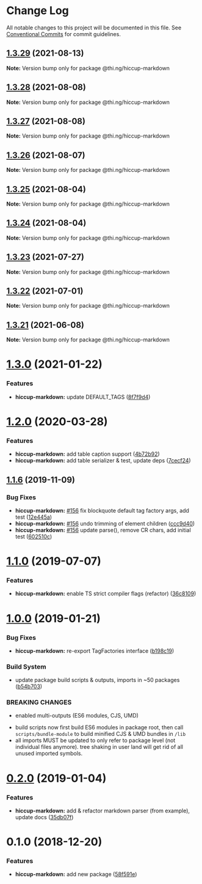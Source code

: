# Change Log

All notable changes to this project will be documented in this file.
See [Conventional Commits](https://conventionalcommits.org) for commit guidelines.

## [1.3.29](https://github.com/thi-ng/umbrella/compare/@thi.ng/hiccup-markdown@1.3.28...@thi.ng/hiccup-markdown@1.3.29) (2021-08-13)

**Note:** Version bump only for package @thi.ng/hiccup-markdown





## [1.3.28](https://github.com/thi-ng/umbrella/compare/@thi.ng/hiccup-markdown@1.3.27...@thi.ng/hiccup-markdown@1.3.28) (2021-08-08)

**Note:** Version bump only for package @thi.ng/hiccup-markdown





## [1.3.27](https://github.com/thi-ng/umbrella/compare/@thi.ng/hiccup-markdown@1.3.26...@thi.ng/hiccup-markdown@1.3.27) (2021-08-08)

**Note:** Version bump only for package @thi.ng/hiccup-markdown





## [1.3.26](https://github.com/thi-ng/umbrella/compare/@thi.ng/hiccup-markdown@1.3.25...@thi.ng/hiccup-markdown@1.3.26) (2021-08-07)

**Note:** Version bump only for package @thi.ng/hiccup-markdown





## [1.3.25](https://github.com/thi-ng/umbrella/compare/@thi.ng/hiccup-markdown@1.3.24...@thi.ng/hiccup-markdown@1.3.25) (2021-08-04)

**Note:** Version bump only for package @thi.ng/hiccup-markdown





## [1.3.24](https://github.com/thi-ng/umbrella/compare/@thi.ng/hiccup-markdown@1.3.23...@thi.ng/hiccup-markdown@1.3.24) (2021-08-04)

**Note:** Version bump only for package @thi.ng/hiccup-markdown





## [1.3.23](https://github.com/thi-ng/umbrella/compare/@thi.ng/hiccup-markdown@1.3.22...@thi.ng/hiccup-markdown@1.3.23) (2021-07-27)

**Note:** Version bump only for package @thi.ng/hiccup-markdown





## [1.3.22](https://github.com/thi-ng/umbrella/compare/@thi.ng/hiccup-markdown@1.3.21...@thi.ng/hiccup-markdown@1.3.22) (2021-07-01)

**Note:** Version bump only for package @thi.ng/hiccup-markdown





## [1.3.21](https://github.com/thi-ng/umbrella/compare/@thi.ng/hiccup-markdown@1.3.20...@thi.ng/hiccup-markdown@1.3.21) (2021-06-08)

**Note:** Version bump only for package @thi.ng/hiccup-markdown





# [1.3.0](https://github.com/thi-ng/umbrella/compare/@thi.ng/hiccup-markdown@1.2.44...@thi.ng/hiccup-markdown@1.3.0) (2021-01-22)


### Features

* **hiccup-markdown:** update DEFAULT_TAGS ([8f7f9d4](https://github.com/thi-ng/umbrella/commit/8f7f9d4b9b040799a5a981bfe00b82f233ce87bb))





# [1.2.0](https://github.com/thi-ng/umbrella/compare/@thi.ng/hiccup-markdown@1.1.14...@thi.ng/hiccup-markdown@1.2.0) (2020-03-28)


### Features

* **hiccup-markdown:** add table caption support ([4b72b92](https://github.com/thi-ng/umbrella/commit/4b72b92da8c832e2593a56554243e477c6bb0741))
* **hiccup-markdown:** add table serializer & test, update deps ([7cecf24](https://github.com/thi-ng/umbrella/commit/7cecf2440754a25b0b1a4ca967f49171fe83fed7))





## [1.1.6](https://github.com/thi-ng/umbrella/compare/@thi.ng/hiccup-markdown@1.1.5...@thi.ng/hiccup-markdown@1.1.6) (2019-11-09)

### Bug Fixes

* **hiccup-markdown:** [#156](https://github.com/thi-ng/umbrella/issues/156) fix blockquote default tag factory args, add test ([12e445a](https://github.com/thi-ng/umbrella/commit/12e445ac27960d3498d8b57ed6daa1520a60158e))
* **hiccup-markdown:** [#156](https://github.com/thi-ng/umbrella/issues/156) undo trimming of element children ([ccc9d40](https://github.com/thi-ng/umbrella/commit/ccc9d40723df1f898fba70be2e15352b8dfcb909))
* **hiccup-markdown:** [#156](https://github.com/thi-ng/umbrella/issues/156) update parse(), remove CR chars, add initial test ([602510c](https://github.com/thi-ng/umbrella/commit/602510c5150dbf26d43a1c9e7ca8afd7c5230f28))

# [1.1.0](https://github.com/thi-ng/umbrella/compare/@thi.ng/hiccup-markdown@1.0.22...@thi.ng/hiccup-markdown@1.1.0) (2019-07-07)

### Features

* **hiccup-markdown:** enable TS strict compiler flags (refactor) ([36c8109](https://github.com/thi-ng/umbrella/commit/36c8109))

# [1.0.0](https://github.com/thi-ng/umbrella/compare/@thi.ng/hiccup-markdown@0.2.0...@thi.ng/hiccup-markdown@1.0.0) (2019-01-21)

### Bug Fixes

* **hiccup-markdown:** re-export TagFactories interface ([b198c19](https://github.com/thi-ng/umbrella/commit/b198c19))

### Build System

* update package build scripts & outputs, imports in ~50 packages ([b54b703](https://github.com/thi-ng/umbrella/commit/b54b703))

### BREAKING CHANGES

* enabled multi-outputs (ES6 modules, CJS, UMD)

- build scripts now first build ES6 modules in package root, then call
  `scripts/bundle-module` to build minified CJS & UMD bundles in `/lib`
- all imports MUST be updated to only refer to package level
  (not individual files anymore). tree shaking in user land will get rid of
  all unused imported symbols.

# [0.2.0](https://github.com/thi-ng/umbrella/compare/@thi.ng/hiccup-markdown@0.1.2...@thi.ng/hiccup-markdown@0.2.0) (2019-01-04)

### Features

* **hiccup-markdown:** add & refactor markdown parser (from example), update docs ([35db07f](https://github.com/thi-ng/umbrella/commit/35db07f))

# 0.1.0 (2018-12-20)

### Features

* **hiccup-markdown:** add new package ([58f591e](https://github.com/thi-ng/umbrella/commit/58f591e))
